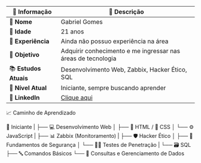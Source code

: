 | 🔎 Informação         | 💬 Descrição                                                 |
| --------------------- | ------------------------------------------------------------ |
| 👤 **Nome**           | Gabriel Gomes                                                |
| 🎂 **Idade**          | 21 anos                                                      |
| 💼 **Experiência**    | Ainda não possuo experiência na área                         |
| 🎯 **Objetivo**       | Adquirir conhecimento e me ingressar nas áreas de tecnologia |
| 📚 **Estudos Atuais** | Desenvolvimento Web, Zabbix, Hacker Ético, SQL               |
| 🧠 **Nível Atual**    | Iniciante, sempre buscando aprender                          |
| 🔗 **LinkedIn**       | [Clique aqui](https://www.linkedin.com/in/gabriel-gomes-455299347/)  |

📈 Caminho de Aprendizado

🚀 Iniciante
   |
   ├── 💻 Desenvolvimento Web
   │     ├── 🧾 HTML / 🎨 CSS
   │     └── ⚙️ JavaScript
   |
   ├── 📊 Zabbix (Monitoramento)
   |
   ├── 🛡️ Hacker Ético
   │     ├── 🧩 Fundamentos de Segurança
   │     └── 🕵️‍♂️ Testes de Penetração
   |
   └── 🗃️ SQL
         ├── 🔤 Comandos Básicos
         └── 📌 Consultas e Gerenciamento de Dados
